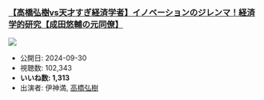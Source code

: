 ### [【高橋弘樹vs天才すぎ経済学者】イノベーションのジレンマ！経済学的研究【成田悠輔の元同僚】](https://www.youtube.com/watch?v=c1N2owuPa-c)
[![](https://img.youtube.com/vi/c1N2owuPa-c/hqdefault.jpg)](https://www.youtube.com/watch?v=c1N2owuPa-c)
-   公開日: 2024-09-30
-   視聴数: 102,343
-   **いいね数: 1,313**
-   出演者: 伊神満, [高橋弘樹](/rehacq_fan/people/高橋弘樹 "wikilink")

